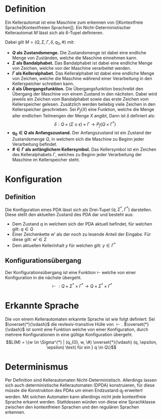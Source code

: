 # Definition
Ein Kellerautomat ist eine Maschine zum erkennen von [[Kontextfreie Sprache|Kontextfreien Sprachen]]. Ein Nicht-Deterministischer Kellerautomat $M$ lässt sich als 6-Tupel definieren.

Dabei gilt $M = (Q, \Sigma, \Gamma, \delta, q_{0}, \#)$ mit:
- **$Q$ als Zustandsmenge.**
  Die Zustandsmenge ist dabei eine endliche Menge von Zuständen, welche die Maschine einnehmen kann.
- **$\Sigma$ als Bandalphabet.**
  Das Bandalphabet ist dabei eine endliche Menge von Zeichen, welche von der Maschine verarbeitet werden.
- **$\Gamma$ als Kelleralphabet.**
  Das Kelleralphabet ist dabei eine endliche Menge von Zeichen, welche die Maschine während einer Verarbeitung in den Kellerspeicher schreiben kann.
- **$\delta$ als Übergangsfunktion.**
  Die Übergangsfunktion beschreibt den Übergang der Maschine von einem Zustand in den nächsten. Dabei wird jeweils ein Zeichen vom Bandalphabet sowie das erste Zeichen vom Kellerspeicher gelesen. Zusätzlich werden beliebig viele Zeichen in den Kellerspeicher geschrieben.
  Sei $P_{f}(X)$ eine Funktion, welche die Menge aller endlichen Teilmengen der Menge $X$ angibt, Dann ist $\delta$ definiert als:
$$\delta: Q \times (\Sigma \cup \epsilon) \times \Gamma \longrightarrow P_{f}(Q \times \Gamma^{*})$$  
- **$q_{0} \in Q$ als Anfangszustand.**
  Der Anfangszustand ist ein Zustand der Zustandsmenge $Q$, in welchem sich die Maschine zu Beginn jeder Verarbeitung befindet.
- **$\# \in \Gamma$ als anfänglichem Kellersymbol.**
  Das Kellersymbol ist ein Zeichen des Kelleralphabets $\Gamma$, welches zu Beginn jeder Verarbeitung der Maschine im Kellerspeicher steht.
# Konfiguration
## Definition
Die Konfiguration eines PDA lässt sich als Drei-Tupel $(q, \Sigma^{*}, \Gamma^{*})$ darstellen. Diese stellt den aktuellen Zustand des PDA dar und besteht aus:
- Dem Zustand $q$ in welchem sich der PDA aktuell befindet, für welchen gilt: $q \in Q$
- Einer Zeichenkette $w'$ als der noch zu lesende Anteil der Eingabe. Für diese gilt: $w' \in \Sigma$
- Dem aktuellen Kellerinhalt $y$ für welchen gilt: $y \in \Gamma^{*}$

## Konfigurationsübergang
Der Konfigurationsübergang ist eine Funktion $\vdash$ welche von einer Konfiguration in die nächste übergeht.
$$\vdash: Q \times \Sigma^{*} \times \Gamma^{*} \rightarrow Q \times \Sigma^{*} \times \Gamma^{*}$$
# Erkannte Sprache
Die von einem Kellerautomaten erkannte Sprache ist wie folgt definiert:
Sei $\overset{*}{\vdash}$ die revlexiv-transitive Hülle von $\vdash.$ $\overset{*}{\vdash}$ ist somit eine Funktion welche von einer Konfiguration, durch mehrere Konfigurationen in eine gültige Konfiguration übergeht.
$$L(M) = \{w \in \Sigma^{*} | (q_{0}, w, \#) \overset{*}{\vdash} (q, \epsilon, \epsilon) \text{ für ein } q \in Q\}$$
# Determinismus
Per Definition sind Kellerautomaten Nicht-Deterministisch. Allerdings lassen sich auch deterministische Kellerautomaten (DPDA) konstruieren, für diese müsste die Konstruktion des PDAs um einen Endzustand $q_f$ erweitert werden. Mit solchen Automaten kann allerdings nicht jede kontextfreie Sprache erkannt werden. Stattdessen würden von diese eine Sprachklasse zwischen den kontextfreien Sprachen und den regulären Sprachen erkennen.
